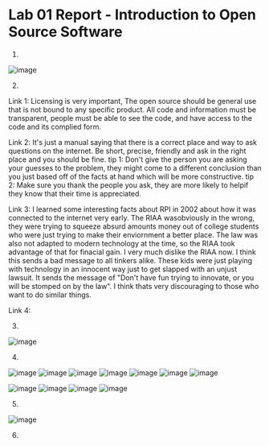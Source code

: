 # Lab 01 Report - Introduction to Open Source Software

1)
![image](https://user-images.githubusercontent.com/75342856/149560635-21942a3d-7b83-4349-b755-6ce1c1ab25dd.png)

2)
Link 1: Licensing is very important, The open source should be general use that is not bound to any specific product. All code and information must be transparent, people must be able to see the code, and have access to the code and its complied form.

Link 2: It's just a manual saying that there is a correct place and way to ask questions on the internet. Be short, precise, friendly and ask in the right place and you should be fine.
tip 1: Don't give the person you are asking your guesses to the problem, they might come to a different conclusion than you just based off of the facts at hand which will be more constructive.
tip 2: Make sure you thank the people you ask, they are more likely to helpif they know that their time is appreciated.

Link 3: I learned some interesting facts about RPI in 2002 about how it was connected to the internet very early. The RIAA wasobviously in the wrong, they were trying to squeeze absurd amounts money out of college students who were just trying to make their enviornment a better place. The law was also not adapted to modern technology at the time, so the RIAA took advantage of that for finacial gain. I very much dislike the RIAA now. I think this sends a bad message to all tinkers alike. These kids were just playing with technology in an innocent way just to get slapped with an unjust lawsuit. It sends the message of "Don't have fun trying to innovate, or you will be stomped on by the law". I think thats very discouraging to those who want to do similar things.

Link 4:


3)
![image](https://user-images.githubusercontent.com/75342856/149566351-f248c1b7-61fc-4833-a382-d2e6433f73ad.png)

4)
![image](https://user-images.githubusercontent.com/75342856/149587335-8cab0c06-5484-480b-aee0-7256a931e3ae.png)
![image](https://user-images.githubusercontent.com/75342856/149587410-609d89c3-0b8c-4eeb-b02d-e60409d284e8.png)
![image](https://user-images.githubusercontent.com/75342856/149587542-91fd43c1-c2cf-496a-9435-187a0617bf13.png)
![image](https://user-images.githubusercontent.com/75342856/149587643-2d8cf99e-c20f-4236-b1e6-75c032b6da30.png)
![image](https://user-images.githubusercontent.com/75342856/149587800-62e88241-0372-48dc-aa61-8f388ef42be9.png)
![image](https://user-images.githubusercontent.com/75342856/149587893-50da16e2-4d96-4577-a2a4-b90e93289610.png)
![image](https://user-images.githubusercontent.com/75342856/149588092-57ca76ed-c69e-4adc-a823-7b1e1382ae69.png)

![image](https://user-images.githubusercontent.com/75342856/149586396-9bc8ad40-4a6a-4439-b244-ade59f76db32.png)
![image](https://user-images.githubusercontent.com/75342856/149586727-8b821ea7-a6e7-410c-a4ab-696f3db598c9.png)
![image](https://user-images.githubusercontent.com/75342856/149586903-5db5cfc9-8767-421e-8391-22d621a08075.png)
![image](https://user-images.githubusercontent.com/75342856/149587031-e0aa3643-3ac3-44ed-a7c1-a640c7bf103b.png)

5)
![image](https://user-images.githubusercontent.com/75342856/149631563-08b7bc2d-477d-4c0a-8fe9-509f2c89b8fb.png)

6)

